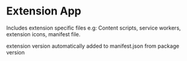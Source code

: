 # Extension App

Includes extension specific files e.g: Content scripts, service workers, extension icons, manifest file.

extension version automatically added to manifest.json from package version
